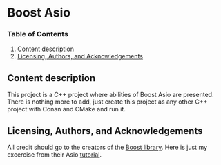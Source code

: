 # Boost Asio

### Table of Contents

1. [Content description](#content)
2. [Licensing, Authors, and Acknowledgements](#licensing)

## Content description <a name="content"></a>

This project is a C++ project where abilities of Boost Asio are presented. There is nothing more to add, just create this project as any other C++ project with Conan and CMake and run it.

## Licensing, Authors, and Acknowledgements <a name="licensing"></a>

All credit should go to the creators of the [Boost library](https://www.boost.org/). Here is just my excercise from their Asio [tutorial](https://www.boost.org/doc/libs/1_66_0/doc/html/boost_asio/tutorial.html).
